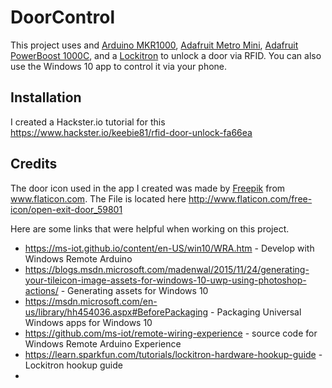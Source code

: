# DoorControl

This project uses and [Arduino MKR1000](http://www.arduino.cc/en/Main/ArduinoMKR1000), [Adafruit Metro Mini](https://www.adafruit.com/products/2590), [Adafruit PowerBoost 1000C](https://www.adafruit.com/products/2465?gclid=CL3RyvPU7csCFZCIaQodzmoI8A), and a [Lockitron](https://www.adafruit.com/products/2579) to unlock a door via RFID.
You can also use the Windows 10 app to control it via your phone.


## Installation

I created a Hackster.io tutorial for this https://www.hackster.io/keebie81/rfid-door-unlock-fa66ea


## Credits

The door icon used in the app I created was made by [Freepik](http://www.freepik.com/) from www.flaticon.com. The File is located here http://www.flaticon.com/free-icon/open-exit-door_59801

Here are some links that were helpful when working on this project.
* https://ms-iot.github.io/content/en-US/win10/WRA.htm - Develop with Windows Remote Arduino
* https://blogs.msdn.microsoft.com/madenwal/2015/11/24/generating-your-tileicon-image-assets-for-windows-10-uwp-using-photoshop-actions/ - Generating assets for Windows 10
* https://msdn.microsoft.com/en-us/library/hh454036.aspx#BeforePackaging - Packaging Universal Windows apps for Windows 10
* https://github.com/ms-iot/remote-wiring-experience - source code for Windows Remote Arduino Experience
* https://learn.sparkfun.com/tutorials/lockitron-hardware-hookup-guide - Lockitron hookup guide
* 

